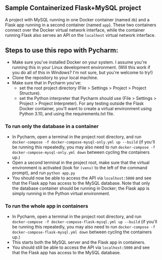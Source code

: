 Sample Containerized Flask+MySQL project
----------------
A project with MySQL running in one Docker container (named `db`) and a Flask app running in
a second container (named `app`). These two containers connect over the Docker virtual network
interface, while the container running Flask also serves an API on the `localhost`
virtual network interface.

## Steps to use this repo with Pycharm:
* Make sure you've installed Docker on your system. I assume you're running
this in your Linux development environment. (Will this work if you
do all of this in Windows? I'm not sure, but you're welcome to try!)
* Clone the repository to your local machine.
* Make sure that in Pycharm you've:
  * set the root project directory (File > Settings > Project > Project Structure).
  * set the Python interpreter that Pycharm should use (File > Settings > Project > Project Interpreter).
  For any testing outside the Flask Docker container, you'll want to create a virtual environment using Python 3.10,
  and using the requirements.txt file.

### To run only the database in a container
* In Pycharm, open a terminal in the project root directory, and run `docker-compose -f docker-compose-mysql-only.yml up --build`
  (if you'll be running this repeatedly, you may also need to run `docker-compose -f docker-compose-mysql-only.yml down`
  between cycling the containers up.)
* Open a second terminal in the project root, make sure that the virtual environment is activated (look for `(venv)` to 
the left of the command prompt), and run `python app.py`
* You should now be able to access the API via `localhost:5000` and see that the Flask app has access to the MySQL
database. Note that only the database container should be running in Docker; the Flask app is simply running in the
Python virtual environment.

### To run the whole app in containers
* In Pycharm, open a terminal in the project root directory, and run `docker-compose -f docker-compose-flask-mysql.yml up --build`
  (if you'll be running this repeatedly, you may also need to run `docker-compose -f docker-compose-flask-mysql.yml down`
  between cycling the containers up.)
* This starts both the MySQL server and the Flask app in containers. 
* You should still be able to access the API via `localhost:5000` and see that the Flask app has access to the MySQL
database.
